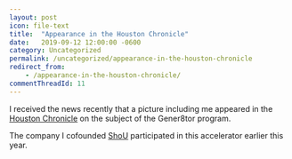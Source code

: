 ```yaml
---
layout: post
icon: file-text
title:  "Appearance in the Houston Chronicle"
date:   2019-09-12 12:00:00 -0600
category: Uncategorized
permalink: /uncategorized/appearance-in-the-houston-chronicle
redirect_from:
    - /appearance-in-the-houston-chronicle/
commentThreadId: 11
---
```


I received the news recently that a picture including me appeared in the [Houston Chronicle](https://www.houstonchronicle.com/business/amp/Houston-backed-startup-assistance-program-coming-14435056.php) on the subject of the Gener8tor program.

The company I cofounded [ShoU](https://www.shouhealth.com/) participated in this accelerator earlier this year.

